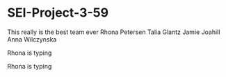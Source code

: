 # SEI-Project-3-59

This really is the best team ever
Rhona Petersen
Talia Glantz
Jamie Joahill
Anna Wilczynska

Rhona is typing

Rhona is typing